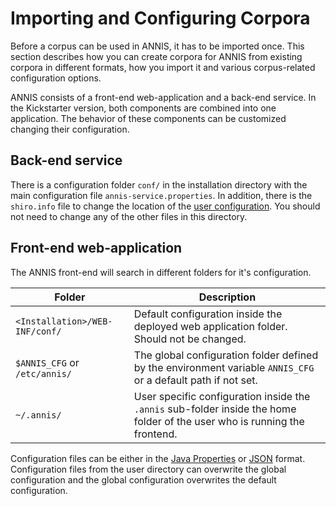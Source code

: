 # Importing and Configuring Corpora

Before a corpus can be used in ANNIS, it has to be imported once.
This section describes how you can create corpora for ANNIS from existing
corpora in different formats, how you import it and various corpus-related configuration options.

ANNIS consists of a front-end web-application and a back-end service.
In the Kickstarter version, both components are combined into one application.
The behavior of these components can be customized changing their configuration.

## Back-end service

There is a configuration folder `conf/` in the installation directory with the main configuration file `annis-service.properties`.
In addition, there is the `shiro.info` file to change the location of the [user configuration](user.md).
You should not need to change any of the other files in this directory.

## Front-end web-application

The ANNIS front-end will search in different folders for it's configuration.

Folder | Description
------ | -----------
`<Installation>/WEB-INF/conf/` | Default configuration inside the deployed web application folder. Should not be changed.
`$ANNIS_CFG` or `/etc/annis/` | The global configuration folder defined by the environment variable `ANNIS_CFG` or a default path if not set.
`~/.annis/` | User specific configuration inside the `.annis` sub-folder inside the home folder of the user who is running the frontend.

Configuration files can be either in the [Java Properties](http://en.wikipedia.org/w/index.php?title=.properties&oldid=521500688)
or [JSON](http://www.json.org/) format. Configuration files from the user directory can
overwrite the global configuration and the global configuration overwrites the
default configuration.

